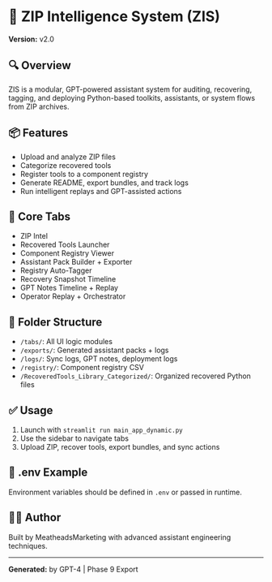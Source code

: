 # 🚀 ZIP Intelligence System (ZIS)

**Version:** v2.0

## 🔍 Overview
ZIS is a modular, GPT-powered assistant system for auditing, recovering, tagging, and deploying Python-based toolkits, assistants, or system flows from ZIP archives.

## 📦 Features
- Upload and analyze ZIP files
- Categorize recovered tools
- Register tools to a component registry
- Generate README, export bundles, and track logs
- Run intelligent replays and GPT-assisted actions

## 🧠 Core Tabs
- ZIP Intel
- Recovered Tools Launcher
- Component Registry Viewer
- Assistant Pack Builder + Exporter
- Registry Auto-Tagger
- Recovery Snapshot Timeline
- GPT Notes Timeline + Replay
- Operator Replay + Orchestrator

## 🔧 Folder Structure
- `/tabs/`: All UI logic modules
- `/exports/`: Generated assistant packs + logs
- `/logs/`: Sync logs, GPT notes, deployment logs
- `/registry/`: Component registry CSV
- `/RecoveredTools_Library_Categorized/`: Organized recovered Python files

## ✅ Usage
1. Launch with `streamlit run main_app_dynamic.py`
2. Use the sidebar to navigate tabs
3. Upload ZIP, recover tools, export bundles, and sync actions

## 🔐 .env Example
Environment variables should be defined in `.env` or passed in runtime.

## 🧑‍💻 Author
Built by MeatheadsMarketing with advanced assistant engineering techniques.

---
**Generated:** by GPT-4 | Phase 9 Export